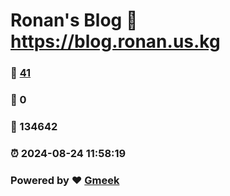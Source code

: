 # Ronan's Blog :link: https://blog.ronan.us.kg 
### :page_facing_up: [41](https://blog.ronan.us.kg/tag.html) 
### :speech_balloon: 0 
### :hibiscus: 134642 
### :alarm_clock: 2024-08-24 11:58:19 
### Powered by :heart: [Gmeek](https://github.com/Meekdai/Gmeek)
